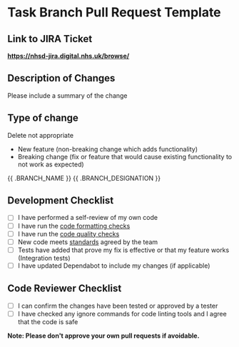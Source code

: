 # Task Branch Pull Request Template

## Link to JIRA Ticket

**<https://nhsd-jira.digital.nhs.uk/browse/>**

## Description of Changes

Please include a summary of the change

## Type of change

Delete not appropriate

- New feature (non-breaking change which adds functionality)
- Breaking change (fix or feature that would cause existing functionality to not work as expected)

{{ .BRANCH_NAME }}
{{ .BRANCH_DESIGNATION }}

## Development Checklist

- [ ] I have performed a self-review of my own code
- [ ] I have run the [code formatting checks](../README.md#code-quality)
- [ ] I have run the [code quality checks](../README.md#code-quality)
- [ ] New code meets [standards](https://nhsd-confluence.digital.nhs.uk/display/DI/DI+Ways+of+Working) agreed by the team
- [ ] Tests have added that prove my fix is effective or that my feature works (Integration tests)
- [ ] I have updated Dependabot to include my changes (if applicable)

## Code Reviewer Checklist

- [ ] I can confirm the changes have been tested or approved by a tester
- [ ] I have checked any ignore commands for code linting tools and I agree that the code is safe

**Note: Please don't approve your own pull requests if avoidable.**
